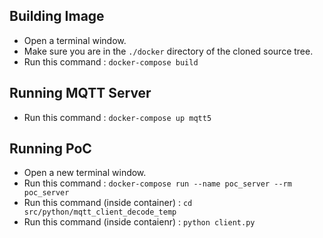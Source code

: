 Building Image
--------------
- Open a terminal window.
- Make sure you are in the `./docker` directory of the cloned source tree. 
- Run this command : `docker-compose build`



Running MQTT Server
-------------------
- Run this command : `docker-compose up mqtt5`



Running PoC
-----------
- Open a new terminal window.
- Run this command : `docker-compose run --name poc_server --rm poc_server`
- Run this command (inside container) : `cd src/python/mqtt_client_decode_temp`
- Run this command (inside contaienr) : `python client.py`
